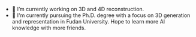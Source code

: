 
- 🔭 I’m currently working on 3D and 4D reconstruction. 
- 🌱 I'm currently pursuing the Ph.D. degree with a focus on 3D generation and representation in Fudan University.
Hope to learn more AI knowledge with more friends. 

